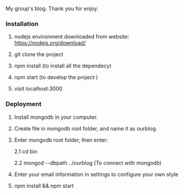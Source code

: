 My group's blog. Thank you for enjoy.

### Installation ###
1. nodejs environment downloaded from website: https://nodejs.org/download/

2. git clone the project

3. npm install (to install all the dependecy)

4. npm start (to develop the project )

5. visit localhost:3000 


### Deployment ###
1. Install mongodb in your computer.

2. Create file in mongodb root folder, and name it as ourblog.

2. Enter mongodb root folder, then enter: 

	2.1 cd bin

	2.2 mongod --dbpath ../ourblog (To connect with mongodb)

3. Enter your email information in settings to configure your own style

4. npm install && npm start 

